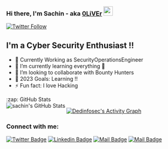 ### Hi there, I'm Sachin - aka [0LiVEr][website] <img width="25px" src="/img/hand.gif" />

[![Twitter Follow](https://img.shields.io/twitter/follow/sachinoliver91?color=1DA1F2&logo=twitter&style=for-the-badge)](https://twitter.com/intent/follow?original_referer=https%3A%2F%2Fgithub.com%2Fsachinoliver91&screen_name=sachinoliver91)

## I'm a Cyber Security Enthusiast !!
- 🔭 Currently Working as SecurityOperationsEngineer
- 🌱 I’m currently learning everything 🤣
- 👯 I’m looking to collaborate with Bounty Hunters
- 🥅 2023 Goals: Learning !!
- ⚡ Fun fact: I love Hacking


<summary>:zap: GitHub Stats</summary>

<img align="left" alt="sachin's GitHub Stats" src="https://github-readme-stats.vercel.app/api?username=sachinoliver&show_icons=true&hide=issues&include_all_commits=true&theme=radical" />


<a href="https://github.com/SubhamRaoniar28/github-readme-activity-graph"><img alt="Dedinfosec's Activity Graph" src="https://activity-graph.herokuapp.com/graph?username=sachinoliver&bg_color=0D1117&color=5BCDEC&line=5BCDEC&point=FFFFFF&hide_border=true" /></a>


### Connect with me:

[![Twitter Badge](https://img.shields.io/badge/-@Sachin-1ca0f1?style=flat&labelColor=1ca0f1&logo=twitter&logoColor=white&link=https://twitter.com/sachinoliver91)](https://twitter.com/sachinoliver91) [![Linkedin Badge](https://img.shields.io/badge/-Sachin-0e76a8?style=flat&labelColor=0e76a8&logo=linkedin&logoColor=white)](https://www.linkedin.com/in/sachinoliver/) [![Mail Badge](https://img.shields.io/badge/-@Sachin-e84393?style=flat&labelColor=e84393&logo=instagram&logoColor=white)](https://instagram.com/saachinoliver) [![Mail Badge](https://img.shields.io/badge/-Sachinoliver-c0392b?style=flat&labelColor=c0392b&logo=gmail&logoColor=white)](mailto:sachinoliver@gmail.com)


[website]: https://sachinoliver.github.io
[twitter]: https://twitter.com/sachinoliver91
[instagram]: https://instagram.com/sachinoliver
[linkedin]: https://linkedin.com/in/sachinoliver
[gmail]: mailto:sachinoliver@gmail.com
[Icompaas]: https://www.linkedin.com/company/icompaas


